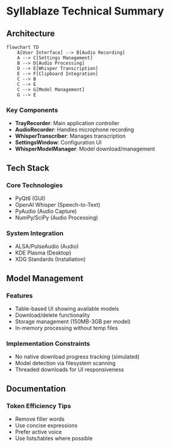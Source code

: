 # Syllablaze Technical Summary

## Architecture
```mermaid
flowchart TD
    A[User Interface] --> B[Audio Recording]
    A --> C[Settings Management]
    B --> D[Audio Processing]
    D --> E[Whisper Transcription]
    E --> F[Clipboard Integration]
    C --> B
    C --> E
    C --> G[Model Management]
    G --> E
```

### Key Components
- **TrayRecorder**: Main application controller
- **AudioRecorder**: Handles microphone recording
- **WhisperTranscriber**: Manages transcription
- **SettingsWindow**: Configuration UI
- **WhisperModelManager**: Model download/management

## Tech Stack
### Core Technologies
- PyQt6 (GUI)
- OpenAI Whisper (Speech-to-Text)
- PyAudio (Audio Capture)
- NumPy/SciPy (Audio Processing)

### System Integration
- ALSA/PulseAudio (Audio)
- KDE Plasma (Desktop)
- XDG Standards (Installation)

## Model Management
### Features
- Table-based UI showing available models
- Download/delete functionality
- Storage management (150MB-3GB per model)
- In-memory processing without temp files

### Implementation Constraints
- No native download progress tracking (simulated)
- Model detection via filesystem scanning
- Threaded downloads for UI responsiveness

## Documentation
### Token Efficiency Tips
- Remove filler words
- Use concise expressions
- Prefer active voice
- Use lists/tables where possible